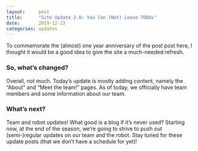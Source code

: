 ```yaml
---
layout:		post
title:		"Site Update 2.0: You Can (Not) Leave TODOs"
date:		2019-12-23
categories: updates
---
```


To commemorate the (almost) one year anniversary of the post post here, I thought it would be a good idea to give the site a much-needed refresh.

### So, what’s changed?

Overall, not much. Today’s update is mostly adding content, namely the “About” and “Meet the team!” pages. As of today, we officially have team members and some information about our team.

### What’s next?

Team and robot updates! What good is a blog if it’s never used? Starting now, at the end of the season, we’re going to strive to push out (semi-)regular updates on our team and the robot. Stay tuned for these update posts (that we don’t have a schedule for yet)!
